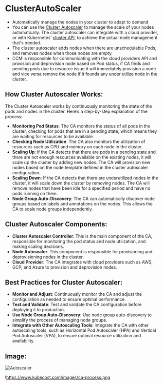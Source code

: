 # ClusterAutoScaler

- Automatically manage the nodes in your cluster to adapt to demand
- You can use the [Cluster Autoscaler](https://github.com/kubernetes/autoscaler/tree/master/cluster-autoscaler) to manage the scale of your nodes automatically. The cluster autoscaler can integrate with a cloud provider, or with Kubernetes' [cluster API](https://github.com/kubernetes/autoscaler/blob/master/cluster-autoscaler/cloudprovider/clusterapi/README.md), to achieve the actual node management that's needed.
- The cluster autoscaler adds nodes when there are unschedulable Pods, and removes nodes when those nodes are empty.
- CCM is responsible for communicating with the cloud providers API and provision and deprovision node based on Pod status, if CA finds and pending pods due to resource issue it will immediately provision a node and vice versa remove the node if it founds any under utilize node in the cluster.

## **How Cluster Autoscaler Works**:

The Cluster Autoscaler works by continuously monitoring the state of the pods and nodes in the cluster. Here’s a step-by-step explanation of the process:

- **Monitoring Pod Status**: The CA monitors the status of all pods in the cluster, checking for pods that are in a pending state, which means they are waiting for resources to be available.
- **Checking Node Utilization**: The CA also monitors the utilization of resources such as CPU and memory on each node in the cluster.
- **Scaling Up**: If the CA detects that there are pods in a pending state and there are not enough resources available on the existing nodes, it will scale up the cluster by adding new nodes. The CA will provision new nodes based on the node template defined in the cluster autoscaler configuration.
- **Scaling Down**: If the CA detects that there are underutilized nodes in the cluster, it will scale down the cluster by removing nodes. The CA will remove nodes that have been idle for a specified period and have no pods running on them.
- **Node Group Auto-Discovery**: The CA can automatically discover node groups based on labels and annotations on the nodes. This allows the CA to scale node groups independently.

## **Cluster Autoscaler Components**:

- **Cluster Autoscaler Controller**: This is the main component of the CA, responsible for monitoring the pod status and node utilization, and making scaling decisions.
- **Node Autoscaler**: This component is responsible for provisioning and deprovisioning nodes in the cluster.
- **Cloud Provider**: The CA integrates with cloud providers such as AWS, GCP, and Azure to provision and deprovision nodes.

## **Best Practices for Cluster Autoscaler**:

- **Monitor and Adjust**: Continuously monitor the CA and adjust the configuration as needed to ensure optimal performance.
- **Test and Validate**: Test and validate the CA configuration before deploying it to production.
- **Use Node Group Auto-Discovery**: Use node group auto-discovery to simplify the process of managing node groups.
- **Integrate with Other Autoscaling Tools**: Integrate the CA with other autoscaling tools, such as Horizontal Pod Autoscaler (HPA) and Vertical Pod Autoscaler (VPA), to ensure optimal resource utilization and availability.

## Image:

![**Autoscaler**](https://www.kubecost.com/images/ca-process.png)

!https://www.kubecost.com/images/ca-process.png